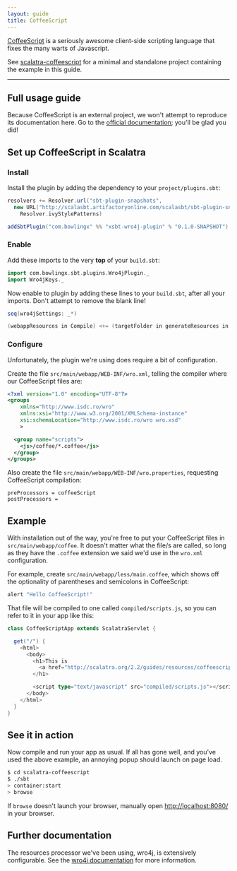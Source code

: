 ```yaml
---
layout: guide
title: CoffeeScript 
---
```


[CoffeeScript](http://coffeescript.org/) is a seriously awesome client-side scripting
language that fixes the many warts of Javascript.


<div class="alert alert-info">
  <span class="badge badge-info"><i class="icon-flag icon-white"></i></span>
  See
  <a href="{{site.examples}}resources/scalatra-coffeescript">scalatra-coffeescript</a>
  for a minimal and standalone project containing the example in this guide.
</div>

---

## Full usage guide
Because CoffeeScript is an external project, we won't attempt to reproduce its
documentation here.
Go to the [official documentation](http://coffeescript.org/); you'll be glad you did!

## Set up CoffeeScript in Scalatra

### Install

Install the plugin by adding the dependency to your `project/plugins.sbt`:

```scala
resolvers += Resolver.url("sbt-plugin-snapshots",
  new URL("http://scalasbt.artifactoryonline.com/scalasbt/sbt-plugin-snapshots/"))(
    Resolver.ivyStylePatterns)

addSbtPlugin("com.bowlingx" %% "xsbt-wro4j-plugin" % "0.1.0-SNAPSHOT")
```

### Enable

Add these imports to the very **top** of your `build.sbt`:

```scala
import com.bowlingx.sbt.plugins.Wro4jPlugin._
import Wro4jKeys._
```

Now enable to plugin by adding these lines to your `build.sbt`, after all your imports.
Don't attempt to remove the blank line!

```scala
seq(wro4jSettings: _*)

(webappResources in Compile) <+= (targetFolder in generateResources in Compile)
```

### Configure
Unfortunately, the plugin we're using does require a bit of configuration.

Create the file `src/main/webapp/WEB-INF/wro.xml`, telling the compiler where our
CoffeeScript files are:

```xml
<?xml version="1.0" encoding="UTF-8"?>
<groups
    xmlns="http://www.isdc.ro/wro"
    xmlns:xsi="http://www.w3.org/2001/XMLSchema-instance"
    xsi:schemaLocation="http://www.isdc.ro/wro wro.xsd"
    >

  <group name="scripts">
    <js>/coffee/*.coffee</js>
  </group>
</groups>
```

Also create the file `src/main/webapp/WEB-INF/wro.properties`, requesting CoffeeScript
compilation:


```
preProcessors = coffeeScript
postProcessors =
```

## Example

With installation out of the way, you're free to put your CoffeeScript files in
`src/main/webapp/coffee`.
It doesn't matter what the file/s are called, so long as they have the `.coffee`
extension we said we'd use in the `wro.xml` configuration.

For example, create `src/main/webapp/less/main.coffee`, which shows off the
optionality of parentheses and semicolons in CoffeeScript:


```coffeescript
alert "Hello CoffeeScript!"
```

That file will be compiled to one called `compiled/scripts.js`, so you can refer to it
in your app like this:

```scala
class CoffeeScriptApp extends ScalatraServlet {

  get("/") {
    <html>
      <body>
        <h1>This is
          <a href="http://scalatra.org/2.2/guides/resources/coffeescript.html">resources/coffeescript</a>!
        </h1>

        <script type="text/javascript" src="compiled/scripts.js"></script>
      </body>
    </html>
  }
}
```


## See it in action
Now compile and run your app as usual. If all has gone well, and you've used the
above example, an annoying popup should launch on page load.

```sh
$ cd scalatra-coffeescript
$ ./sbt
> container:start
> browse
```

If `browse` doesn't launch your browser, manually open
[http://localhost:8080/](http://localhost:8080/) in your browser.

## Further documentation
The resources processor we've been using, wro4j, is extensively configurable.
See the [wro4j documentation](http://code.google.com/p/wro4j/) for more information.
